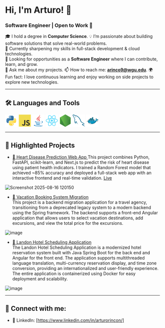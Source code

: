 # Hi, I'm Arturo! 👋  
### Software Engineer | Open to Work 🚀  

🎓 I hold a degree in **Computer Science**. 
💡 I’m passionate about building software solutions that solve real-world problems.  
🌱 Currently sharpening my skills in full-stack development & cloud technologies.  
📌 Looking for opportunities as a **Software Engineer** where I can contribute, learn, and grow.  
💬 Ask me about my projects.
📫 How to reach me: **arinco9@wgu.edu**. 
🌍 Fun fact: I love continuous learning and enjoy working on side projects to explore new technologies.  

---

## 🛠️ Languages and Tools
<p align="left">
  <img src="https://raw.githubusercontent.com/devicons/devicon/master/icons/python/python-original.svg" alt="python" width="40" height="40"/> 
  <img src="https://raw.githubusercontent.com/devicons/devicon/master/icons/javascript/javascript-original.svg" alt="javascript" width="40" height="40"/> 
  <img src="https://raw.githubusercontent.com/devicons/devicon/master/icons/java/java-original.svg" alt="java" width="40" height="40"/> 
  <img src="https://raw.githubusercontent.com/devicons/devicon/master/icons/react/react-original.svg" alt="react" width="40" height="40"/> 
  <img src="https://raw.githubusercontent.com/devicons/devicon/master/icons/nodejs/nodejs-original.svg" alt="nodejs" width="40" height="40"/> 
  <img src="https://raw.githubusercontent.com/devicons/devicon/master/icons/mysql/mysql-original.svg" alt="mysql" width="40" height="40"/> 
  <img src="https://raw.githubusercontent.com/devicons/devicon/master/icons/docker/docker-original.svg" alt="docker" width="40" height="40"/> 
</p>

---

## 🌟 Highlighted Projects
- [📌 Heart Disease Prediction Web App ](https://github.com/artur1802/frontend-heart-predictor)
This project combines Python, FastAPI, scikit-learn, and Next.js to predict the risk of heart disease using patient health indicators. I trained a Random Forest model that achieved ~85% accuracy and deployed a full-stack web app with an interactive frontend and real-time validation.
[Live](https://frontend-heart-predictor-5-git-530957-arturos-projects-65f856a2.vercel.app/)

<img width="631" height="862" alt="Screenshot 2025-08-16 120150" src="https://github.com/user-attachments/assets/1f1cd8d8-7bc1-4794-9451-3c2857e12719" />


- [📌 Vacation Booking System Migration ](https://github.com/artur1802/Back-End-Migration-to-Spring-Framework)  
This project is a backend migration application for a travel agency, transitioning from a deprecated legacy system to a modern backend using the Spring framework. The backend supports a front-end Angular application that allows users to select vacation destinations, add excursions, and view the total price for the excursions.

<img width="1893" height="893" alt="image" src="https://github.com/user-attachments/assets/1e4f15ff-0feb-4ed3-af61-1510e994f37c" />


- [📌 Landon Hotel Scheduling Application](https://github.com/artur1802/Landon-Hotel-Sheduling-Application/tree/main)  
The Landon Hotel Scheduling Application is a modernized hotel reservation system built with Java Spring Boot for the back end and Angular for the front end. The application supports multithreaded language translation, multi-currency reservation display, and time zone conversion, providing an internationalized and user-friendly experience. The entire application is containerized using Docker for easy deployment and scalability.

<img width="1642" height="916" alt="image" src="https://github.com/user-attachments/assets/575f5c33-3ec8-4ed2-9ec6-1354626123cf" />

---

## 🔗 Connect with me:
- 💼 LinkedIn: [https://www.linkedin.com/in/arturorincon/]  

